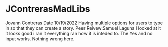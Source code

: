 # JContrerasMadLibs
Jovann Contreras
Date 10/19/2022
Having multiple options for users to type in so that they can create a story.
Peer Reivew:Samuel Laguna I looked at it it looks good i ran it everything ran how it is inteded to. The Yes and no input works. Nothing wrong here. 
